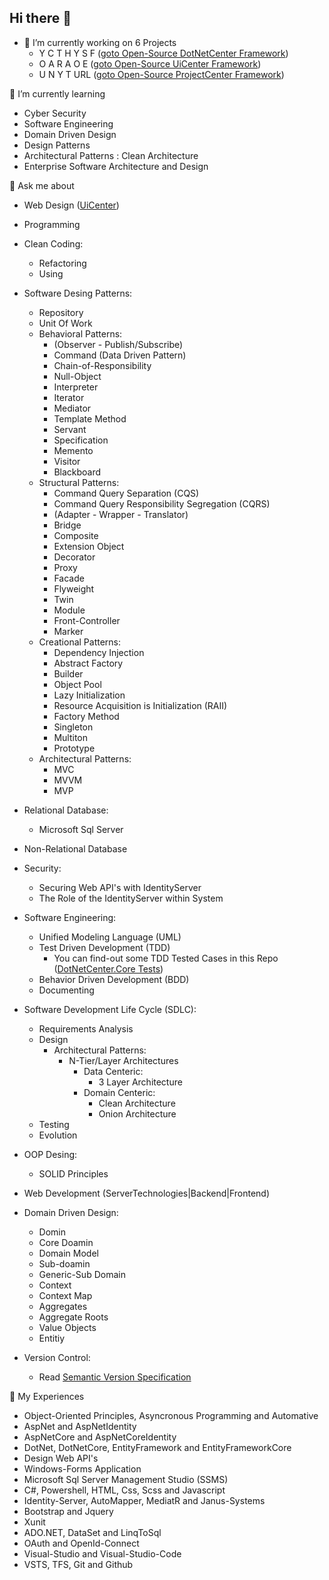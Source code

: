  ## Hi there 👋

+ 🔭 I’m currently working on 6 Projects
    - Y C T H Y S F (<a href="https://github.com/arsalanfallahpour/DotNetCenter">goto Open-Source DotNetCenter Framework</a>)
    - O A R A O E (<a href="https://github.com/arsalanfallahpour/UiCenter">goto Open-Source UiCenter Framework</a>)
    - U N Y T URL (<a href="https://github.com/arsalanfallahpour/ProjectCenter">goto Open-Source ProjectCenter Framework</a>)

 🌱 I’m currently learning
 - Cyber Security
 - Software Engineering
 - Domain Driven Design
 - Design Patterns
 - Architectural Patterns : Clean Architecture
 - Enterprise Software Architecture and Design

 🤍 Ask me about
 - Web Design (<a href="https://github.com/arsalanfallahpour/UiCenter">UiCenter</a>)
  
 - Programming 
 - Clean Coding:
   - Refactoring
   - Using 
 - Software Desing Patterns:
   - Repository
   - Unit Of Work
   - Behavioral Patterns:
     - (Observer - Publish/Subscribe)
     - Command (Data Driven Pattern)
     - Chain-of-Responsibility 
     - Null-Object
     - Interpreter 
     - Iterator 
     - Mediator 
     - Template Method 
     - Servant 
     - Specification 
     - Memento 
     - Visitor 
     - Blackboard 
   - Structural Patterns:
     - Command Query Separation (CQS)
     - Command Query Responsibility Segregation (CQRS)
     - (Adapter - Wrapper - Translator) 
     - Bridge 
     - Composite 
     - Extension Object
     - Decorator 
     - Proxy 
     - Facade 
     - Flyweight 
     - Twin
     - Module 
     - Front-Controller 
     - Marker 
   - Creational Patterns:
     - Dependency Injection 
     - Abstract Factory 
     - Builder 
     - Object Pool 
     - Lazy Initialization 
     - Resource Acquisition is Initialization (RAII)
     - Factory Method
     - Singleton
     - Multiton
     - Prototype
   - Architectural Patterns:
      - MVC
      - MVVM
      - MVP
 - Relational Database:
    - Microsoft Sql Server
 - Non-Relational Database
 - Security:
     - Securing Web API's with IdentityServer
     - The Role of the IdentityServer within System
 - Software Engineering:
     - Unified Modeling Language (UML)
     - Test Driven Development (TDD) 
       - You can find-out some TDD Tested Cases in this Repo (<a href="https://github.com/arsalanfallahpour/DotNetCenter/blob/master/src/Core/Entities/Tests/UnitTest/Source/BeseValueObject/BaseValueObjectTest.cs">DotNetCenter.Core Tests</a>)
     - Behavior Driven Development (BDD)
     - Documenting
 - Software Development Life Cycle (SDLC):
    - Requirements Analysis
    - Design
        - Architectural Patterns:
          + N-Tier/Layer Architectures
            + Data Centeric:
              + 3 Layer Architecture
            + Domain Centeric:
              + Clean Architecture
              + Onion Architecture
    - Testing
    - Evolution   
 - OOP Desing:
      - SOLID Principles
 - Web Development (ServerTechnologies|Backend|Frontend)
 - Domain Driven Design:
    - Domin 
    - Core Doamin
    - Domain Model
    - Sub-doamin
    - Generic-Sub Domain
    - Context
    - Context Map
    - Aggregates
    - Aggregate Roots
    - Value Objects
    - Entitiy
 - Version Control:
   - Read <a href="https://semver.org/">Semantic Version Specification</a>
 
 💠 My Experiences
 + Object-Oriented Principles, Asyncronous Programming and Automative
 + AspNet and AspNetIdentity
 + AspNetCore and AspNetCoreIdentity 
 + DotNet, DotNetCore, EntityFramework and EntityFrameworkCore
 + Design Web API's
 + Windows-Forms Application
 + Microsoft Sql Server Management Studio (SSMS)
 + C#, Powershell, HTML, Css, Scss and Javascript
 + Identity-Server, AutoMapper, MediatR and Janus-Systems
 + Bootstrap and Jquery
 + Xunit
 + ADO.NET, DataSet and LinqToSql
 + OAuth and OpenId-Connect
 + Visual-Studio and Visual-Studio-Code
 + VSTS, TFS, Git and Github
